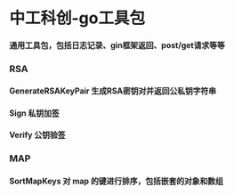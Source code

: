 # 中工科创-go工具包

#### 通用工具包，包括日志记录、gin框架返回、post/get请求等等

### RSA
#### GenerateRSAKeyPair 生成RSA密钥对并返回公私钥字符串
#### Sign 私钥加签
#### Verify 公钥验签

### MAP
#### SortMapKeys 对 map 的键进行排序，包括嵌套的对象和数组
